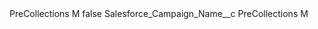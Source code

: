 <?xml version="1.0" encoding="UTF-8"?>
<CustomMetadata xmlns="http://soap.sforce.com/2006/04/metadata" xmlns:xsi="http://www.w3.org/2001/XMLSchema-instance" xmlns:xsd="http://www.w3.org/2001/XMLSchema">
    <label>PreCollections M</label>
    <protected>false</protected>
    <values>
        <field>Salesforce_Campaign_Name__c</field>
        <value xsi:type="xsd:string">PreCollections M</value>
    </values>
</CustomMetadata>
